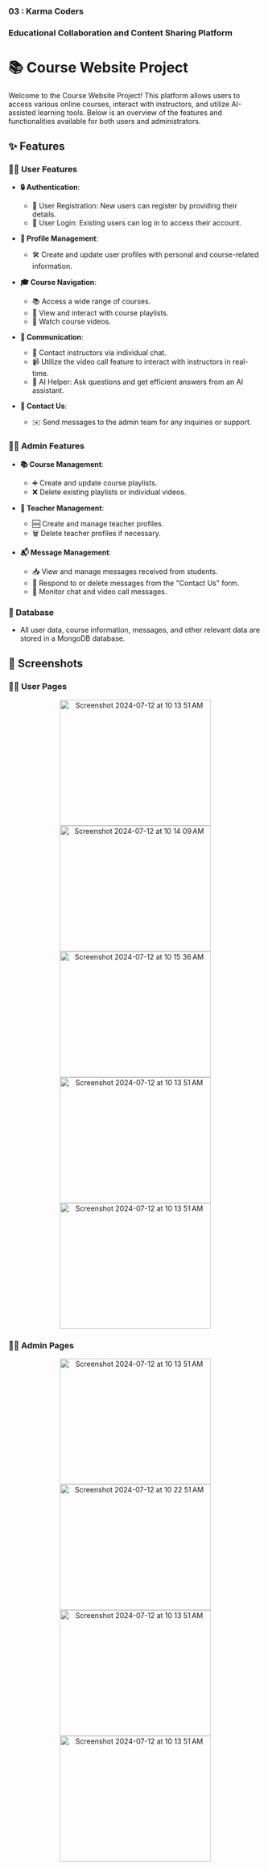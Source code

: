 ### **03 : Karma Coders**

### **Educational Collaboration and Content Sharing Platform**
 
 # 📚 Course Website Project

Welcome to the Course Website Project! This platform allows users to access various online courses, interact with instructors, and utilize AI-assisted learning tools. Below is an overview of the features and functionalities available for both users and administrators.

## ✨ Features

### 👨‍🎓 User Features

- **🔒 Authentication**:
  - 📝 User Registration: New users can register by providing their details.
  - 🔑 User Login: Existing users can log in to access their account.

- **👤 Profile Management**:
  - 🛠️ Create and update user profiles with personal and course-related information.

- **🎓 Course Navigation**:
  - 📚 Access a wide range of courses.
  - 📜 View and interact with course playlists.
  - 🎥 Watch course videos.

- **💬 Communication**:
  - 💬 Contact instructors via individual chat.
  - 📹 Utilize the video call feature to interact with instructors in real-time.
  - 🤖 AI Helper: Ask questions and get efficient answers from an AI assistant.

- **📩 Contact Us**:
  - ✉️ Send messages to the admin team for any inquiries or support.

### 👨‍🏫 Admin Features

- **📚 Course Management**:
  - ➕ Create and update course playlists.
  - ❌ Delete existing playlists or individual videos.

- **👥 Teacher Management**:
  - 🆕 Create and manage teacher profiles.
  - 🗑️ Delete teacher profiles if necessary.

- **📬 Message Management**:
  - 📥 View and manage messages received from students.
  - 📨 Respond to or delete messages from the "Contact Us" form.
  - 📲 Monitor chat and video call messages.

### 💾 Database
  - All user data, course information, messages, and other relevant data are stored in a MongoDB database.

## 📸 Screenshots

### 👨‍🏫 User Pages

<p align="center">
<img width="300" height="250" alt="Screenshot 2024-07-12 at 10 13 51 AM" src="https://github.com/user-attachments/assets/89b682aa-b7c6-4151-adb3-0d000fe67cc7">
<img width="300" height="250" alt="Screenshot 2024-07-12 at 10 14 09 AM" src="https://github.com/user-attachments/assets/1505da86-7218-48ae-868e-5da0fdf9316f">
<img width="300" height="250" alt="Screenshot 2024-07-12 at 10 15 36 AM" src="https://github.com/user-attachments/assets/c49dfe83-60af-4e4d-82c6-49173c574d04">
<img width="300" height="250" alt="Screenshot 2024-07-12 at 10 13 51 AM" src="https://github.com/user-attachments/assets/1cdece65-9f06-4b66-b017-ef3e0b6098a4">
<img width="300" height="250" alt="Screenshot 2024-07-12 at 10 13 51 AM" src="https://github.com/user-attachments/assets/c44ee70c-a7eb-4bfa-84b4-464e959aeb29">
</p>


### 👨‍🏫 Admin Pages
<p align="center">
<img width="300" height="250" alt="Screenshot 2024-07-12 at 10 13 51 AM" src="https://github.com/user-attachments/assets/e8ae35c1-2104-4792-98cd-5da1de46a82d">
<img width="300" height="250" alt="Screenshot 2024-07-12 at 10 22 51 AM" src="https://github.com/user-attachments/assets/0a7e5db4-31ed-45d7-b657-87202ccaf31e">
<img width="300" height="250" alt="Screenshot 2024-07-12 at 10 13 51 AM" src="https://github.com/user-attachments/assets/0ed7c83d-c9e9-4e5a-b9cd-b7d5ab31127b">
 <img width="300" height="250" alt="Screenshot 2024-07-12 at 10 13 51 AM" src="https://github.com/user-attachments/assets/b0646c8f-c440-4ed7-a2b1-9f44053beaec">
</p>
